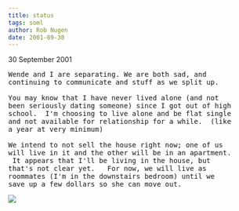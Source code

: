 ```yaml
---
title: status
tags: soml
author: Rob Nugen
date: 2001-09-30
---
```


<p class=date>30 September 2001</p>

<pre>
Wende and I are separating. We are both sad, and
continuing to communicate and stuff as we split up.  

You may know that I have never lived alone (and not
been seriously dating someone) since I got out of high
school.  I'm choosing to live alone and be flat single
and not available for relationship for a while.  (like
a year at very minimum)

We intend to not sell the house right now; one of us
will live in it and the other will be in an apartment.
 It appears that I'll be living in the house, but
that's not clear yet.   For now, we will live as
roommates (I'm in the downstairs bedroom) until we
save up a few dollars so she can move out.
</pre>

<p><img src="/images/rob/wL-ROB.gif"/></p>
